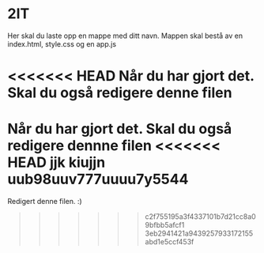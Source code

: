 # 2IT

Her skal du laste opp en mappe med ditt navn. Mappen skal bestå av en index.html, style.css og en app.js

<<<<<<< HEAD
Når du har gjort det. Skal du også redigere denne filen
=======
Når du har gjort det. Skal du også redigere dennne filen
<<<<<<< HEAD
jjk kiujjn uub98uuv777uuuu7y5544
=======

Redigert denne filen. :)
>>>>>>> c2f755195a3f4337101b7d21cc8a09bfbb5afcf1
>>>>>>> 3eb2941421a9439257933172155abd1e5ccf453f

